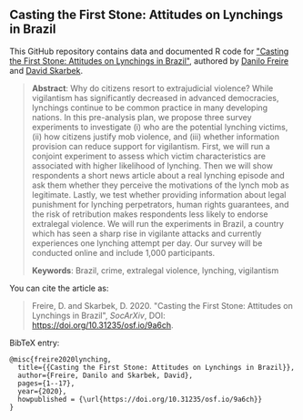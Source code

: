 ## Casting the First Stone: Attitudes on Lynchings in Brazil

This GitHub repository contains data and documented R code for ["Casting the First Stone: Attitudes on Lynchings in Brazil"](), authored by [Danilo Freire](http://danilofreire.github.io) and [David Skarbek](http://davidskarbek.com). 

> **Abstract**: Why do citizens resort to extrajudicial violence? While vigilantism has significantly decreased in advanced democracies, lynchings continue to be common practice in many developing nations. In this pre-analysis plan, we propose three survey experiments to investigate (i) who are the potential lynching victims, (ii) how citizens justify mob violence, and (iii) whether information provision can reduce support for vigilantism. First, we will run a conjoint experiment to assess which victim characteristics are associated with higher likelihood of lynching. Then we will show respondents a short news article about a real lynching episode and ask them whether they perceive the motivations of the lynch mob as legitimate. Lastly, we test whether providing information about legal punishment for lynching perpetrators, human rights guarantees, and the risk of retribution makes respondents less likely to endorse extralegal violence. We will run the experiments in Brazil, a country which has seen a sharp rise in vigilante attacks and currently experiences one lynching attempt per day. Our survey will be conducted online and include 1,000 participants.
>
> **Keywords**: Brazil, crime, extralegal violence, lynching, vigilantism

You can cite the article as: 

> Freire, D. and Skarbek, D. 2020. "Casting the First Stone: Attitudes on Lynchings in Brazil", _SocArXiv_, DOI: <https://doi.org/10.31235/osf.io/9a6ch>.

BibTeX entry:

```
@misc{freire2020lynching,
  title={{Casting the First Stone: Attitudes on Lynchings in Brazil}},
  author={Freire, Danilo and Skarbek, David},
  pages={1--17},
  year={2020},
  howpublished = {\url{https://doi.org/10.31235/osf.io/9a6ch}}
}
```
